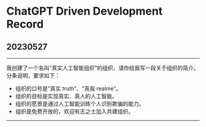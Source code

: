 # ChatGPT Driven Development Record

## 20230527

---

我创建了一个名叫“真实人工智能组织”的组织，请你给我写一段关于组织的简介。分条说明，要求如下：

- 组织的口号是“真实 truth”、“真我 realme”。
- 组织的目标是实现真实、真人的人工智能。
- 组织的愿景是通过人工智能训练个人识别欺骗的能力。
- 组织是免费开放的，欢迎有志之士加入共建组织。

---
